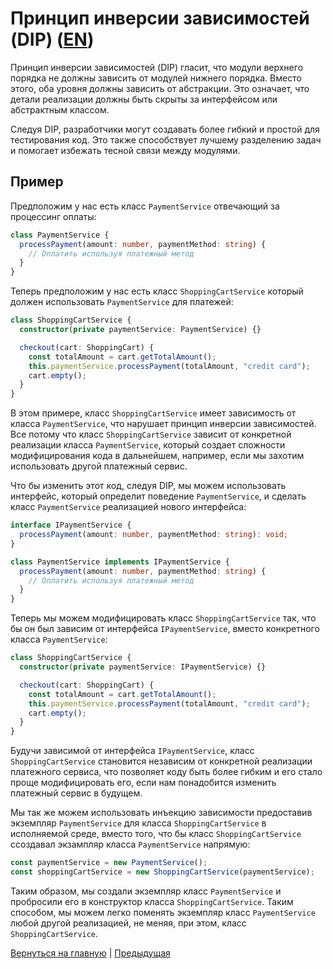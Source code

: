 # Принцип инверсии зависимостей (DIP) ([EN](./README.md))

Принцип инверсии зависимостей (DIP) гласит, что модули верхнего порядка не должны зависить от модулей нижнего порядка. Вместо этого, оба уровня должны зависить от абстракции. Это означает, что детали реализации должны быть скрыты за интерфейсом или абстрактным классом.

Следуя DIP, разработчики могут создавать более гибкий и простой для тестирования код. Это также способствует лучшему разделению задач и помогает избежать тесной связи между модулями.

## Пример

Предположим у нас есть класс `PaymentService` отвечающий за процессинг оплаты:

```typescript
class PaymentService {
  processPayment(amount: number, paymentMethod: string) {
    // Оплатить используя платежный метод
  }
}
```

Теперь предположим у нас есть класс `ShoppingCartService` который должен использовать `PaymentService` для платежей:

```typescript
class ShoppingCartService {
  constructor(private paymentService: PaymentService) {}

  checkout(cart: ShoppingCart) {
    const totalAmount = cart.getTotalAmount();
    this.paymentService.processPayment(totalAmount, "credit card");
    cart.empty();
  }
}
```

В этом примере, класс `ShoppingCartService` имеет зависимость от класса `PaymentService`, что нарушает принцип инверсии зависимостей. Все потому что класс `ShoppingCartService` зависит от конкретной реализации класса `PaymentService`, который создает сложности модифицирования кода в дальнейшем, например, если мы захотим использовать другой платежный сервис.

Что бы изменить этот код, следуя DIP, мы можем использовать интерфейс, который определит поведение `PaymentService`, и сделать класс `PaymentService` реализацией нового интерфейса:

```typescript
interface IPaymentService {
  processPayment(amount: number, paymentMethod: string): void;
}

class PaymentService implements IPaymentService {
  processPayment(amount: number, paymentMethod: string) {
    // Оплатить используя платежный метод
  }
}
```

Теперь мы можем модифицировать класс `ShoppingCartService` так, что бы он был зависим от интерфейса `IPaymentService`, вместо конкретного класса `PaymentService`:

```typescript
class ShoppingCartService {
  constructor(private paymentService: IPaymentService) {}

  checkout(cart: ShoppingCart) {
    const totalAmount = cart.getTotalAmount();
    this.paymentService.processPayment(totalAmount, "credit card");
    cart.empty();
  }
}
```

Будучи зависимой от интерфейса `IPaymentService`, класс `ShoppingCartService` становится независим от конкретной реализации платежного сервиса, что позволяет коду быть более гибким и его стало проще модифицировать его, если нам понадобится изменить платежный сервис в будущем.

Мы так же можем использовать инъекцию зависимости предоставив экземпляр `PaymentService` для класса `ShoppingCartService` в исполняемой среде, вместо того, что бы класс `ShoppingCartService` cсоздавал экзампляр класса `PaymentService` напрямую:

```typescript
const paymentService = new PaymentService();
const shoppingCartService = new ShoppingCartService(paymentService);
```

Таким образом, мы создали экземпляр класс `PaymentService` и пробросили его в конструктор класса `ShoppingCartService`. Таким способом, мы можем легко поменять экземпляр класс `PaymentService` любой другой реализацией, не меняя, при этом, класс `ShoppingCartService`.

[Вернуться на главную](../README_RU.md) | [Предыдущая](../I/README_RU.md)
